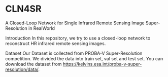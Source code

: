 # CLN4SR
A Closed-Loop Network for Single Infrared Remote Sensing Image Super-Resolution in RealWorld

Introduction
In this repository, we try to use a closed-loop network to reconstruct HR infrared remote sensing images.

Dataset
Our Dataset is collected from PROBA-V Super-Resolution competition. We divided the data into train set, val set and test set. You can download the dataset from https://kelvins.esa.int/proba-v-super-resolution/data/.

